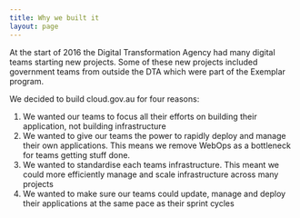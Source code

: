```yaml
---
title: Why we built it
layout: page
---
```


At the start of 2016 the Digital Transformation Agency had many digital teams starting new projects. Some of these new projects included government teams from outside the DTA which were part of the Exemplar program.

We decided to build cloud.gov.au for four reasons:

1. We wanted our teams to focus all their efforts on building their application, not building infrastructure
2. We wanted to give our teams the power to rapidly deploy and manage their own applications. This means we remove WebOps as a bottleneck for teams getting stuff done.
3. We wanted to standardise each teams infrastructure. This meant we could more efficiently manage and scale infrastructure across many projects
4. We wanted to make sure our teams could update, manage and deploy their applications at the same pace as their sprint cycles
